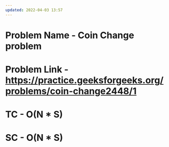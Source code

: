 ```yaml
---
updated: 2022-04-03 13:57
---
```

# Problem Name - Coin Change problem
# Problem Link - https://practice.geeksforgeeks.org/problems/coin-change2448/1

# TC - O(N * S)
# SC - O(N * S)